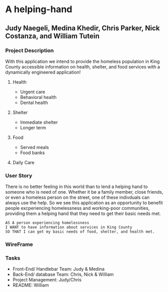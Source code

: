 # A helping-hand

## Judy Naegeli, Medina Khedir, Chris Parker, Nick Costanza, and William Tutein 

### Project Description

With this application we intend to provide the homeless population in King County accessible information on health, shelter, and food services with a dynamically engineered application!

1. Health
    * Urgent care
    * Behavioral health
    * Dental health

2. Shelter
    * Immediate shelter
    * Longer term

3. Food
    * Served meals
    * Food banks 

4. Daily Care

### User Story

There is no better feeling in this world than to lend a helping hand to someone who is need of one. Whether it be a family member, close friends, or even a homeless person on the street, one of these indivduals can always use the help. So we see this application as an opportunity to benefit people excperiencing homelessness and working-poor communities, providing them a helping hand that they need to get their basic needs met.

```
AS A person experiencing homelessness
I WANT to have information about services in King County
SO THAT I can get my basic needs of food, shelter, and health met.
```

### WireFrame

### Tasks 
* Front-End/ Handlebar Team: Judy & Medina
* Back-End/ database Team: Chris, Nick & William
* Project Management: Judy/Chris
* README: William